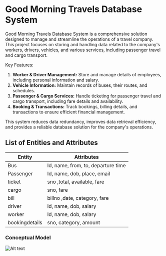 # Good Morning Travels Database System


Good Morning Travels Database System is a comprehensive solution designed to manage and streamline the operations of a travel company. This project focuses on storing and handling data related to the company's workers, drivers, vehicles, and various services, including passenger travel and cargo transport.

Key Features:
1. **Worker & Driver Management:** Store and manage details of employees, including personal information and salary.
2. **Vehicle Information:** Maintain records of buses, their routes, and schedules.
3. **Passenger & Cargo Services:** Handle ticketing for passenger travel and cargo transport, including fare details and availability.
4. **Booking & Transactions:** Track bookings, billing details, and transactions to ensure efficient financial management.

This system reduces data redundancy, improves data retrieval efficiency, and provides a reliable database solution for the company's operations.



## List of Entities and Attributes ##

Entity  | Attributes
------------- | -------------
Bus  | Id, name, from, to, departure time
Passenger  | Id, name, dob, place, email
ticket | sno ,total, available, fare
cargo | sno, fare
bill | billno ,date, category, fare
driver | Id, name, dob, salary
worker | Id, name, dob, salary
bookingdetails | sno, category, amount



### Conceptual Model ###

![Alt text](https://github.com/rk-peddibhotla/GoodMorningTravels_DB/blob/main/erModel.png)



